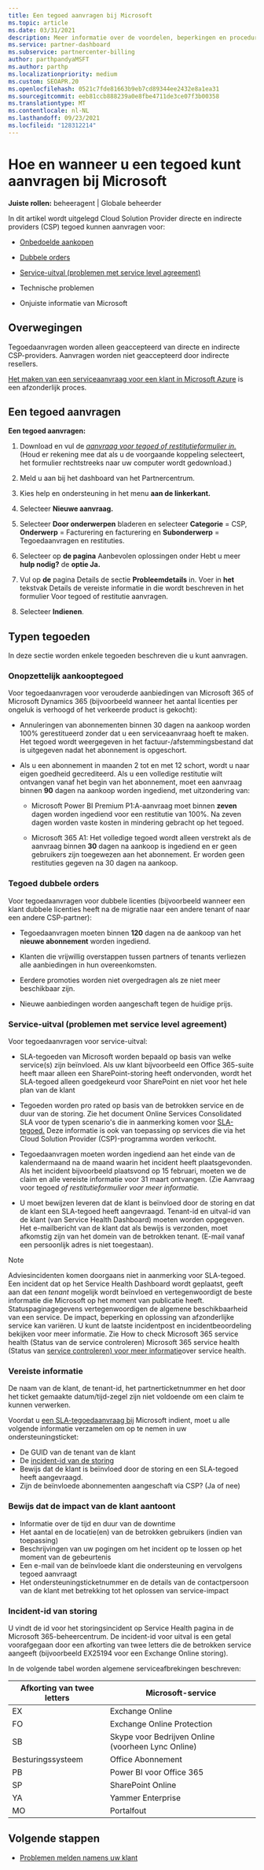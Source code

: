 ```yaml
---
title: Een tegoed aanvragen bij Microsoft
ms.topic: article
ms.date: 03/31/2021
description: Meer informatie over de voordelen, beperkingen en procedures voor het aanvragen van een tegoed bij Microsoft.
ms.service: partner-dashboard
ms.subservice: partnercenter-billing
author: parthpandyaMSFT
ms.author: parthp
ms.localizationpriority: medium
ms.custom: SEOAPR.20
ms.openlocfilehash: 0521c7fde81663b9eb7cd89344ee2432e8a1ea31
ms.sourcegitcommit: eeb81ccb888239a0e8fbe4711de3ce07f3b00358
ms.translationtype: MT
ms.contentlocale: nl-NL
ms.lasthandoff: 09/23/2021
ms.locfileid: "128312214"
---
```

# <a name="how-and-when-to-request-a-credit-from-microsoft"></a>Hoe en wanneer u een tegoed kunt aanvragen bij Microsoft

**Juiste rollen:** beheeragent | Globale beheerder

In dit artikel wordt uitgelegd Cloud Solution Provider directe en indirecte providers (CSP) tegoed kunnen aanvragen voor:

- [Onbedoelde aankopen](#accidental-purchase-credit)

- [Dubbele orders](#duplicate-orders-credit)

- [Service-uitval (problemen met service level agreement)](#service-outages-service-level-agreement-issues)

- Technische problemen

- Onjuiste informatie van Microsoft

## <a name="considerations"></a>Overwegingen

Tegoedaanvragen worden alleen geaccepteerd van directe en indirecte CSP-providers. Aanvragen worden niet geaccepteerd door indirecte resellers.

[Het maken van een serviceaanvraag voor een klant in Microsoft Azure](./report-problems-on-behalf-of-a-customer.md) is een afzonderlijk proces.

## <a name="requesting-a-credit"></a>Een tegoed aanvragen

**Een tegoed aanvragen:**

1. Download en vul de [*aanvraag voor tegoed of restitutieformulier in.*](https://query.prod.cms.rt.microsoft.com/cms/api/am/binary/RE3eWCb) (Houd er rekening mee dat als u de voorgaande koppeling selecteert, het formulier rechtstreeks naar uw computer wordt gedownload.)

1. Meld u aan bij het dashboard van het Partnercentrum.

1. Kies help en ondersteuning in het menu **aan de linkerkant.**

1. Selecteer **Nieuwe aanvraag.**

1. Selecteer **Door onderwerpen** bladeren en selecteer **Categorie** = CSP, **Onderwerp** = Facturering en facturering en **Subonderwerp** = Tegoedaanvragen en restituties.

1. Selecteer op **de pagina** Aanbevolen oplossingen onder Hebt u meer **hulp nodig?** de **optie Ja.**

1. Vul op **de** pagina Details de sectie **Probleemdetails** in. Voer in **het** tekstvak Details [](#required-information) de vereiste informatie in die wordt beschreven in het formulier Voor tegoed of restitutie aanvragen.
1. Selecteer **Indienen**.

## <a name="types-of-credits"></a>Typen tegoeden

In deze sectie worden enkele tegoeden beschreven die u kunt aanvragen.

### <a name="accidental-purchase-credit"></a>Onopzettelijk aankooptegoed

Voor tegoedaanvragen voor verouderde aanbiedingen van Microsoft 365 of Microsoft Dynamics 365 (bijvoorbeeld wanneer het aantal licenties per ongeluk is verhoogd of het verkeerde product is gekocht):

- Annuleringen van abonnementen binnen 30 dagen na aankoop worden 100% gerestitueerd zonder dat u een serviceaanvraag hoeft te maken. Het tegoed wordt weergegeven in het factuur-/afstemmingsbestand dat is uitgegeven nadat het abonnement is opgeschort.

- Als u een abonnement in maanden 2 tot en met 12 schort, wordt u naar eigen goedheid gecrediteerd. Als u een volledige restitutie wilt ontvangen vanaf het begin van het abonnement, moet een aanvraag binnen **90** dagen na aankoop worden ingediend, met uitzondering van:

  - Microsoft Power BI Premium P1:A-aanvraag moet binnen **zeven** dagen worden ingediend voor een restitutie van 100%. Na zeven dagen worden vaste kosten in mindering gebracht op het tegoed.

  - Microsoft 365 A1: Het volledige tegoed wordt alleen verstrekt als de aanvraag binnen **30**  dagen na aankoop is ingediend en er geen gebruikers zijn toegewezen aan het abonnement. Er worden geen restituties gegeven na 30 dagen na aankoop.

### <a name="duplicate-orders-credit"></a>Tegoed dubbele orders

Voor tegoedaanvragen voor dubbele licenties (bijvoorbeeld wanneer een klant dubbele licenties heeft na de migratie naar een andere tenant of naar een andere CSP-partner):

- Tegoedaanvragen moeten binnen **120** dagen na de aankoop van het **nieuwe abonnement** worden ingediend.

- Klanten die vrijwillig overstappen tussen partners of tenants verliezen alle aanbiedingen in hun overeenkomsten.

- Eerdere promoties worden niet overgedragen als ze niet meer beschikbaar zijn.

- Nieuwe aanbiedingen worden aangeschaft tegen de huidige prijs.

### <a name="service-outages-service-level-agreement-issues"></a>Service-uitval (problemen met service level agreement)

Voor tegoedaanvragen voor service-uitval:

- SLA-tegoeden van Microsoft worden bepaald op basis van welke service(s) zijn beïnvloed. Als uw klant bijvoorbeeld een Office 365-suite heeft maar alleen een SharePoint-storing heeft ondervonden, wordt het SLA-tegoed alleen goedgekeurd voor SharePoint en niet voor het hele plan van de klant
- Tegoeden worden pro rated op basis van de betrokken service en de duur van de storing. Zie het document Online Services Consolidated SLA voor de typen scenario's die in aanmerking komen voor [SLA-tegoed.](https://www.microsoft.com/licensing/docs/view/Service-Level-Agreements-SLA-for-Online-Services) Deze informatie is ook van toepassing op services die via het Cloud Solution Provider (CSP)-programma worden verkocht.
- Tegoedaanvragen moeten worden ingediend aan het einde van de kalendermaand na de maand waarin het incident heeft plaatsgevonden. Als het incident bijvoorbeeld plaatsvond op 15 februari, moeten we de claim en alle vereiste informatie voor 31 maart ontvangen. (Zie Aanvraag voor tegoed *of restitutieformulier voor meer informatie.*

- U moet bewijzen leveren dat de klant is beïnvloed door de storing en dat de klant een SLA-tegoed heeft aangevraagd. Tenant-id en uitval-id van de klant (van Service Health Dashboard) moeten worden opgegeven. Het e-mailbericht van de klant dat als bewijs is verzonden, moet afkomstig zijn van het domein van de betrokken tenant. (E-mail vanaf een persoonlijk adres is niet toegestaan).

> [!NOTE]
> Adviesincidenten komen doorgaans niet in aanmerking voor SLA-tegoed. Een incident dat op het Service Health Dashboard wordt geplaatst, geeft aan dat een *tenant* mogelijk wordt beïnvloed en vertegenwoordigt de beste informatie die Microsoft op het moment van publicatie heeft. Statuspaginagegevens vertegenwoordigen de algemene beschikbaarheid van een service. De impact, beperking en oplossing van afzonderlijke service kan variëren. U kunt de laatste incidentpost en incidentbeoordeling bekijken voor meer informatie. Zie How to check Microsoft 365 service health (Status van de service controleren) Microsoft 365 service health (Status van [service controleren) voor meer informatie](/microsoft-365/enterprise/view-service-health)over service health.

### <a name="required-information"></a>Vereiste informatie

De naam van de klant, de tenant-id, het partnerticketnummer en het door het ticket gemaakte datum/tijd-zegel zijn niet voldoende om een claim te kunnen verwerken.

Voordat u [een SLA-tegoedaanvraag bij](https://www.microsoft.com/licensing/docs/view/Service-Level-Agreements-SLA-for-Online-Services) Microsoft indient, moet u alle volgende informatie verzamelen om op te nemen in uw ondersteuningsticket:

- De GUID van de tenant van de klant
- De [incident-id van de storing](#outage-incident-identifier)
- Bewijs dat de klant is beïnvloed door de storing en een SLA-tegoed heeft aangevraagd.
- Zijn de beïnvloede abonnementen aangeschaft via CSP? (Ja of nee)

### <a name="evidence-that-proves-customer-impact"></a>Bewijs dat de impact van de klant aantoont

- Informatie over de tijd en duur van de downtime
- Het aantal en de locatie(en) van de betrokken gebruikers (indien van toepassing)
- Beschrijvingen van uw pogingen om het incident op te lossen op het moment van de gebeurtenis
- Een e-mail van de beïnvloede klant die ondersteuning en vervolgens tegoed aanvraagt
- Het ondersteuningsticketnummer en de details van de contactpersoon van de klant met betrekking tot het oplossen van service-impact

### <a name="outage-incident-identifier"></a>Incident-id van storing

U vindt de id voor het storingsincident op Service Health pagina in de Microsoft 365-beheercentrum. De incident-id voor uitval is een getal voorafgegaan door een afkorting van twee letters die de betrokken service aangeeft (bijvoorbeeld EX25194 voor een Exchange Online storing).

In de volgende tabel worden algemene serviceafbrekingen beschreven:

| Afkorting van twee letters | Microsoft-service |
| ----------------------- | ----------------- |
| EX | Exchange Online |
| FO | Exchange Online Protection |
| SB | Skype voor Bedrijven Online (voorheen Lync Online) |
| Besturingssysteem | Office Abonnement |
| PB | Power BI voor Office 365 |
| SP | SharePoint Online |
| YA | Yammer Enterprise |
| MO | Portalfout |

## <a name="next-steps"></a>Volgende stappen

- [Problemen melden namens uw klant](report-problems-on-behalf-of-a-customer.md)